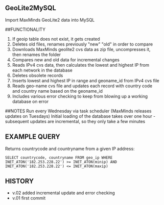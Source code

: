 ## GeoLite2MySQL
Import MaxMinds GeoLite2 data into MySQL

##FUNCTIONALITY
1) If geoip table does not exist, it gets created
2) Deletes old files, renames previously "new" "old" in order to compare
3) Downloads MaxMinds geolite2 cvs data as zip file, uncompresses it, then renames the folder
4) Compares new and old data for incremental changes
5) Reads IPv4 cvs data, then calculates the lowest and highest IP from each network in the database
6) Deletes obsolete records
7) Inserts lowest and highest IP in range and geoname_id from IPv4 cvs file
8) Reads geo-name cvs file and updates each record with country code and country name based on the geoname_id
9) Includes various error checking to keep from blowing up a working database on error

##NOTES
Run every Wednesday via task scheduler (MaxMinds releases updates on Tuesdays)
Initial loading of the database takes over one hour - subsequent updates are incremental, so they only take a few minutes
	
## EXAMPLE QUERY
Returns countrycode and countryname from a given IP address:
	
```SELECT countrycode, countryname FROM geo_ip WHERE INET_ATON('182.253.228.22') >= INET_ATON(minip) AND INET_ATON('182.253.228.22') <= INET_ATON(maxip)```

## HISTORY
- v.02 added incremental update and error checking
- v.01 first commit